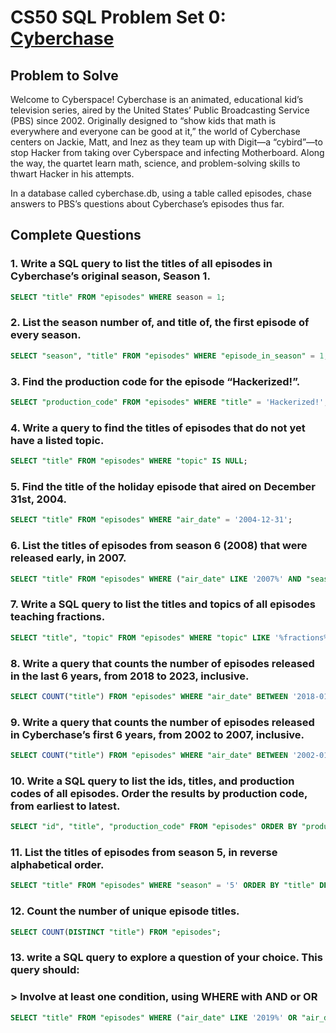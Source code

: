 # CS50 SQL Problem Set 0: [Cyberchase](https://cs50.harvard.edu/sql/2024/psets/0/cyberchase/)

## Problem to Solve

Welcome to Cyberspace! Cyberchase is an animated, educational kid’s television series, aired by the United States’ Public Broadcasting Service (PBS) since 2002. Originally designed to “show kids that math is everywhere and everyone can be good at it,” the world of Cyberchase centers on Jackie, Matt, and Inez as they team up with Digit—a “cybird”—to stop Hacker from taking over Cyberspace and infecting Motherboard. Along the way, the quartet learn math, science, and problem-solving skills to thwart Hacker in his attempts.

In a database called cyberchase.db, using a table called episodes, chase answers to PBS’s questions about Cyberchase’s episodes thus far.

## Complete Questions

### 1. Write a SQL query to list the titles of all episodes in Cyberchase’s original season, Season 1.
```sql
SELECT "title" FROM "episodes" WHERE season = 1;
```

### 2. List the season number of, and title of, the first episode of every season.
```sql
SELECT "season", "title" FROM "episodes" WHERE "episode_in_season" = 1;
```

### 3. Find the production code for the episode “Hackerized!”. 
```sql
SELECT "production_code" FROM "episodes" WHERE "title" = 'Hackerized!';
```

### 4. Write a query to find the titles of episodes that do not yet have a listed topic. 
```sql
SELECT "title" FROM "episodes" WHERE "topic" IS NULL;
```

### 5. Find the title of the holiday episode that aired on December 31st, 2004.
```sql
SELECT "title" FROM "episodes" WHERE "air_date" = '2004-12-31';
```

### 6. List the titles of episodes from season 6 (2008) that were released early, in 2007.
```sql
SELECT "title" FROM "episodes" WHERE ("air_date" LIKE '2007%' AND "season" = '6');
```

### 7. Write a SQL query to list the titles and topics of all episodes teaching fractions.
```sql
SELECT "title", "topic" FROM "episodes" WHERE "topic" LIKE '%fractions%';
```

### 8. Write a query that counts the number of episodes released in the last 6 years, from 2018 to 2023, inclusive.
```sql
SELECT COUNT("title") FROM "episodes" WHERE "air_date" BETWEEN '2018-01-01' AND '2023-12-31';
```

### 9. Write a query that counts the number of episodes released in Cyberchase’s first 6 years, from 2002 to 2007, inclusive.
```sql
SELECT COUNT("title") FROM "episodes" WHERE "air_date" BETWEEN '2002-01-01' AND '2007-12-31';
```

### 10. Write a SQL query to list the ids, titles, and production codes of all episodes. Order the results by production code, from earliest to latest.
```sql
SELECT "id", "title", "production_code" FROM "episodes" ORDER BY "production_code" ASC;
```

### 11. List the titles of episodes from season 5, in reverse alphabetical order.
```sql
SELECT "title" FROM "episodes" WHERE "season" = '5' ORDER BY "title" DESC;
```

### 12. Count the number of unique episode titles.
```sql
SELECT COUNT(DISTINCT "title") FROM "episodes";
```

### 13. write a SQL query to explore a question of your choice. This query should:
### > Involve at least one condition, using WHERE with AND or OR
```sql
SELECT "title" FROM "episodes" WHERE ("air_date" LIKE '2019%' OR "air_date" LIKE '2020%');
```











